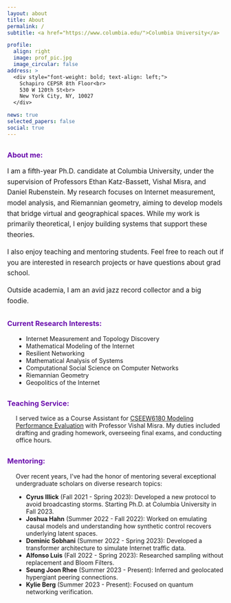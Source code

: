 ```yaml
---
layout: about
title: About
permalink: /
subtitle: <a href="https://www.columbia.edu/">Columbia University</a>

profile:
  align: right
  image: prof_pic.jpg
  image_circular: false
address: >
  <div style="font-weight: bold; text-align: left;">
    Schapiro CEPSR 8th Floor<br>
    530 W 120th St<br>
    New York City, NY, 10027
  </div>

news: true
selected_papers: false
social: true
---
```

<h3 style="color: #6a0dad; margin-top: 30px;">About me:</h3>
<div style="text-align: left; font-size: 1.1em; line-height: 1.6;">
  I am a fifth-year Ph.D. candidate at Columbia University, under the supervision of Professors 
  Ethan Katz-Bassett, Vishal Misra, and Daniel Rubenstein. My research focuses on Internet 
  measurement, model analysis, and Riemannian geometry, aiming to develop models that bridge 
  virtual and geographical spaces. While my work is primarily theoretical, I enjoy building 
  systems that support these theories.

  I also enjoy teaching and mentoring students. Feel free to reach out if you are interested in 
  research projects or have questions about grad school.

  Outside academia, I am an avid jazz record collector and a big foodie.
</div>

<h3 style="color: #6a0dad; margin-top: 30px;">Current Research Interests:</h3>
<div style="margin-left: 20px;">
  <ul style="list-style-type: disc;">
    <li>Internet Measurement and Topology Discovery</li>
    <li>Mathematical Modeling of the Internet</li>
    <li>Resilient Networking</li>
    <li>Mathematical Analysis of Systems</li>
    <li>Computational Social Science on Computer Networks</li>
    <li>Riemannian Geometry</li>
    <li>Geopolitics of the Internet</li>
  </ul>
</div>

<h3 style="color: #6a0dad; margin-top: 30px;">Teaching Service:</h3>
<div style="margin-left: 20px;">
  I served twice as a Course Assistant for 
  <a href="http://www.cs.columbia.edu/~misra/6180.html">CSEEW6180 Modeling Performance Evaluation</a> 
  with Professor Vishal Misra. My duties included drafting and grading homework, overseeing final 
  exams, and conducting office hours.
</div>

<h3 style="color: #6a0dad; margin-top: 30px;">Mentoring:</h3>
<div style="margin-left: 20px;">
  Over recent years, I've had the honor of mentoring several exceptional undergraduate scholars on 
  diverse research topics:
  <ul style="list-style-type: disc;">
    <li><strong>Cyrus Illick</strong> (Fall 2021 - Spring 2023): Developed a new protocol to avoid broadcasting storms. Starting Ph.D. at Columbia University in Fall 2023.</li>
    <li><strong>Joshua Hahn</strong> (Summer 2022 - Fall 2022): Worked on emulating causal models and understanding how synthetic control recovers underlying latent spaces.</li>
    <li><strong>Dominic Sobhani</strong> (Summer 2022 - Spring 2023): Developed a transformer architecture to simulate Internet traffic data.</li>
    <li><strong>Alfonso Luis</strong> (Fall 2022 - Spring 2023): Researched sampling without replacement and Bloom Filters.</li>
    <li><strong>Seung Joon Rhee</strong> (Summer 2023 - Present): Inferred and geolocated hypergiant peering connections.</li>
    <li><strong>Kylie Berg</strong> (Summer 2023 - Present): Focused on quantum networking verification.</li>
  </ul>
</div>